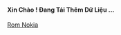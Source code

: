 #### Xin Chào ! Đang Tải Thêm Dữ Liệu ...

[Rom Nokia ](https://github.com/vuminhngocpt/Rom-Nokia/blob/main/README.md)
